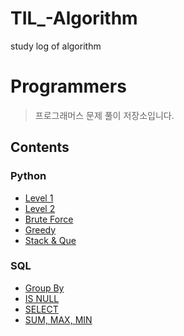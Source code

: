 # TIL_-Algorithm
study log of algorithm

# Programmers
> 프로그래머스 문제 풀이 저장소입니다.


## Contents

### Python
* [Level 1](https://github.com/jjy0328/TIL_-Algorithm/tree/main/Python/Level01)
* [Level 2](https://github.com/jjy0328/TIL_-Algorithm/tree/main/Python/Level02)
* [Brute Force](https://github.com/jjy0328/TIL_-Algorithm/tree/main/Python/BruteForce)
* [Greedy](https://github.com/jjy0328/TIL_-Algorithm/tree/main/Python/Greedy)
* [Stack & Que](https://github.com/jjy0328/TIL_-Algorithm/tree/main/Python/Stack_Que)


### SQL
* [Group By](https://github.com/jjy0328/TIL_-Algorithm/tree/main/MySQL/GROUP%20BY)
* [IS NULL](https://github.com/jjy0328/TIL_-Algorithm/tree/main/MySQL/IS%20NULL)
* [SELECT](https://github.com/jjy0328/TIL_-Algorithm/tree/main/MySQL/SELECT)
* [SUM, MAX, MIN](https://github.com/jjy0328/TIL_-Algorithm/tree/main/MySQL/SUM%2CMAX%2CMIN)

